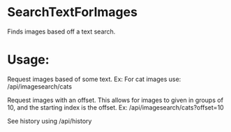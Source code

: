 # SearchTextForImages
Finds images based off a text search.

# Usage:
Request images based of some text. Ex: For cat images use: /api/imagesearch/cats

Request images with an offset. This allows for images to given in groups of 10, and the starting index is the offset.
  Ex: /api/imagesearch/cats?offset=10
  
See history using /api/history
